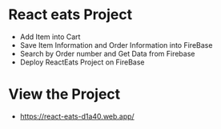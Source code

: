 # React eats Project
- Add Item into Cart
- Save Item Information and Order Information into FireBase
- Search by Order number and Get Data from Firebase
- Deploy ReactEats Project on FireBase

# View the Project
- https://react-eats-d1a40.web.app/
